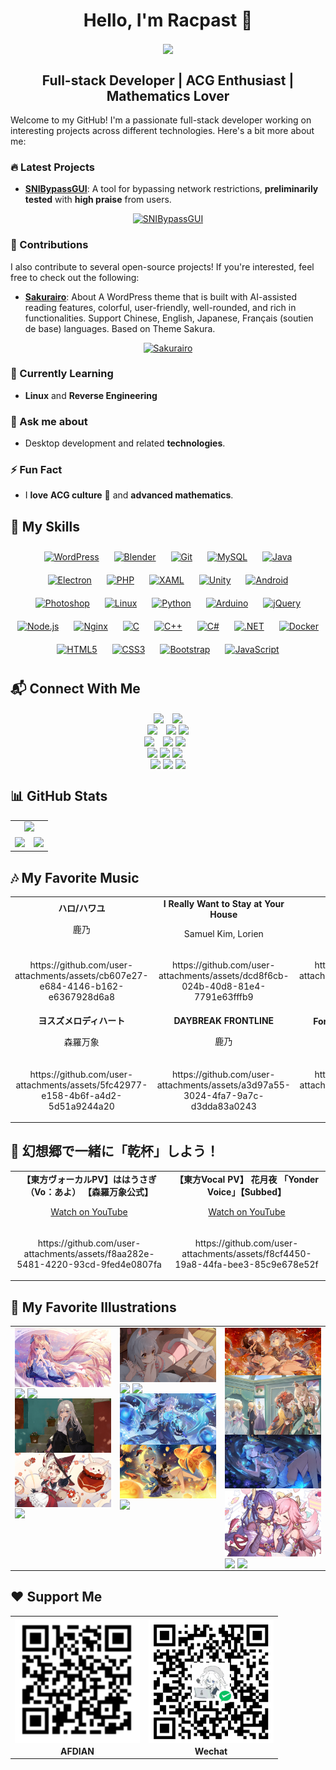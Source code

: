 # <div align="center">Hello, I'm **Racpast** 🍻</div>
<div align="center">
	<img src="https://raw.githubusercontent.com/racpast/racpast/refs/heads/main/img/profile5.gif" align="center" />
</div>

## **<div align="center"> Full-stack Developer | ACG Enthusiast | Mathematics Lover </div>**

Welcome to my GitHub! I'm a passionate full-stack developer working on interesting projects across different technologies. Here's a bit more about me:

### 🔥 Latest Projects
- **[SNIBypassGUI](https://github.com/racpast/SNIBypassGUI)**: A tool for bypassing network restrictions, **preliminarily tested** with **high praise** from users.
<div align="center">

[![SNIBypassGUI](https://github-readme-stats.vercel.app/api/pin/?username=racpast&repo=SNIBypassGUI&theme=vue&v=8)](https://github.com/racpast/SNIBypassGUI)
</div>

### 🤝 Contributions
I also contribute to several open-source projects! If you're interested, feel free to check out the following:
- **[Sakurairo](https://github.com/mirai-mamori/Sakurairo)**: About
A WordPress theme that is built with AI-assisted reading features, colorful, user-friendly, well-rounded, and rich in functionalities. Support Chinese, English, Japanese, Français (soutien de base) languages. Based on Theme Sakura.
<div align="center">

[![Sakurairo](https://github-readme-stats.vercel.app/api/pin/?username=mirai-mamori&repo=Sakurairo&show_owner=true&theme=vue&v=8)](https://github.com/mirai-mamori/Sakurairo)
</div>

### 🌱 Currently Learning
- **Linux** and **Reverse Engineering**

### 💬 Ask me about
- Desktop development and related **technologies**.

### ⚡ Fun Fact
- I **love** **ACG culture** 🥰 and **advanced mathematics**.

## 🚀 My Skills
<div align="center">
	<a href="https://wordpress.com/" target="_blank"><img style="margin: 10px" src="https://profilinator.rishav.dev/skills-assets/wordpress.png" alt="WordPress" height="50" /></a>
	<a href="https://www.blender.org/" target="_blank"><img style="margin: 10px" src="https://profilinator.rishav.dev/skills-assets/blender_community_badge_white.svg" alt="Blender" height="50" /></a>
	<a href="https://github.com/" target="_blank"><img style="margin: 10px" src="https://profilinator.rishav.dev/skills-assets/git-scm-icon.svg" alt="Git" height="50" /></a>
	<a href="https://www.mysql.com/" target="_blank"><img style="margin: 10px" src="https://profilinator.rishav.dev/skills-assets/mysql-original-wordmark.svg" alt="MySQL" height="50" /></a>
	<a href="https://www.java.com/" target="_blank"><img style="margin: 10px" src="https://profilinator.rishav.dev/skills-assets/java-original-wordmark.svg" alt="Java" height="50" /></a>
	<a href="https://www.electronjs.org/" target="_blank"><img style="margin: 10px" src="https://profilinator.rishav.dev/skills-assets/electron-original.svg" alt="Electron" height="50" /></a>
	<a href="https://www.php.net/" target="_blank"><img style="margin: 10px" src="https://profilinator.rishav.dev/skills-assets/php-original.svg" alt="PHP" height="50" /></a>
	<a href="https://docs.microsoft.com/en-us/dotnet/desktop/wpf/xaml/" target="_blank"><img style="margin: 10px" src="https://profilinator.rishav.dev/skills-assets/xaml.png" alt="XAML" height="50" /></a>
	<a href="https://unity.com/" target="_blank"><img style="margin: 10px" src="https://profilinator.rishav.dev/skills-assets/unity.png" alt="Unity" height="50" /></a>
	<a href="https://www.android.com/intl/en_in/" target="_blank"><img style="margin: 10px" src="https://profilinator.rishav.dev/skills-assets/android-original-wordmark.svg" alt="Android" height="50" /></a>
	<a href="https://www.adobe.com/in/products/photoshop.html" target="_blank"><img style="margin: 10px" src="https://profilinator.rishav.dev/skills-assets/photoshop-plain.svg" alt="Photoshop" height="50" /></a>
	<a href="https://www.linux.org/" target="_blank"><img style="margin: 10px" src="https://profilinator.rishav.dev/skills-assets/linux-original.svg" alt="Linux" height="50" /></a>
	<a href="https://www.python.org/" target="_blank"><img style="margin: 10px" src="https://profilinator.rishav.dev/skills-assets/python-original.svg" alt="Python" height="50" /></a>
	<a href="https://www.arduino.cc/" target="_blank"><img style="margin: 10px" src="https://profilinator.rishav.dev/skills-assets/arduino.png" alt="Arduino" height="50" /></a>
	<a href="https://jquery.com/" target="_blank"><img style="margin: 10px" src="https://profilinator.rishav.dev/skills-assets/jquery.png" alt="jQuery" height="50" /></a>
	<a href="https://nodejs.org/" target="_blank"><img style="margin: 10px" src="https://profilinator.rishav.dev/skills-assets/nodejs-original-wordmark.svg" alt="Node.js" height="50" /></a>
	<a href="https://www.nginx.com/" target="_blank"><img style="margin: 10px" src="https://profilinator.rishav.dev/skills-assets/nginx-original.svg" alt="Nginx" height="50" /></a>
	<a href="https://www.cprogramming.com/" target="_blank"><img style="margin: 10px" src="https://profilinator.rishav.dev/skills-assets/c-original.svg" alt="C" height="50" /></a>
	<a href="https://www.cplusplus.com/" target="_blank"><img style="margin: 10px" src="https://profilinator.rishav.dev/skills-assets/cplusplus-original.svg" alt="C++" height="50" /></a>
	<a href="https://docs.microsoft.com/en-us/dotnet/csharp/" target="_blank"><img style="margin: 10px" src="https://profilinator.rishav.dev/skills-assets/csharp-original.svg" alt="C#" height="50" /></a>
	<a href="https://dotnet.microsoft.com/download/dotnet-framework" target="_blank"><img style="margin: 10px" src="https://profilinator.rishav.dev/skills-assets/dot-net-original-wordmark.svg" alt=".NET" height="50" /></a>
	<a href="https://www.docker.com/" target="_blank"><img style="margin: 10px" src="https://profilinator.rishav.dev/skills-assets/docker-original-wordmark.svg" alt="Docker" height="50" /></a>
	<a href="https://en.wikipedia.org/wiki/HTML5" target="_blank"><img style="margin: 10px" src="https://profilinator.rishav.dev/skills-assets/html5-original-wordmark.svg" alt="HTML5" height="50" /></a>
	<a href="https://www.w3schools.com/css/" target="_blank"><img style="margin: 10px" src="https://profilinator.rishav.dev/skills-assets/css3-original-wordmark.svg" alt="CSS3" height="50" /></a>
	<a href="https://getbootstrap.com/docs/3.4/javascript/" target="_blank"><img style="margin: 10px" src="https://profilinator.rishav.dev/skills-assets/bootstrap-plain.svg" alt="Bootstrap" height="50" /></a>
	<a href="https://www.javascript.com/" target="_blank"><img style="margin: 10px" src="https://profilinator.rishav.dev/skills-assets/javascript-original.svg" alt="JavaScript" height="50" /></a>
</div>

## 📬 Connect With Me
<div align="center">
	<img src="https://img.shields.io/badge/QQ-235268680-blue?logo=qq&color=blue" style="margin-right:10px" align="center" height="" width="" />
	<img src="https://img.shields.io/badge/Wechat-racpast-blue?logo=wechat&color=green" align="center" height="" width="" />
</div>
<div align="center">
	<a href="mailto:racpast@qq.com"><img src="https://img.shields.io/badge/Email-racpast%40qq.com-blue?logo=maildotru&color=purple" style="margin-right:10px" align="center" height="" width="" /></a>
	<a href="mailto:racpast@gmail.com"><img src="https://img.shields.io/badge/Email-racpast%40gmail.com-red?logo=maildotru&color=red" align="center" height="" width="" /></a>
	<a href="mailto:racpast@outlook.com"><img src="https://img.shields.io/badge/Email-racpast%40outlook.com-blue?logo=maildotru&color=yellow" align="center" height="" width="" /></a>
</div>
<div align="center">
	<a href="mailto:racpast@126.com"><img src="https://img.shields.io/badge/Email-racpast%40126.com-blue?logo=maildotru&color=darkgreen" style="margin-right:10px" align="center" height="" width="" /></a>
	<a href="mailto:racpast@163.com"><img src="https://img.shields.io/badge/Email-racpast%40163.com-red?logo=maildotru&color=darkred" align="center" height="" width="" /></a>
	<a href="https://www.pixiv.net/users/90591249" target="_blank"><img src="https://img.shields.io/badge/Pixiv-90591249-blue?logo=pixiv&color=blue" style="margin-right:10px" align="center" height="" width="" /></a>
</div>
<div align="center">
	<a href="https://github.com/racpast/" target="_blank"><img src="https://img.shields.io/badge/GitHub-Racpast-blue?logo=github&color=black" align="center" height="" width="" /></a>
	<a href="https://gitlab.com/racpast/" target="_blank"><img src="https://img.shields.io/badge/GitLab-Racpast-blue?logo=GitLab&color=orange" align="center" height="" width="" /></a>
	<a href="https://dev.to/racpast" target="_blank"><img src="https://img.shields.io/badge/DEV-Racpast-black?logo=dev.to&color=black" style="margin-right:10px" align="center" height="" width="" /></a>
</div>
<div align="center">
	<a href="https://t.me/racpast" target="_blank"><img src="https://img.shields.io/badge/Telegram-@racpast-purple?logo=telegram&color=blue" align="center" height="" width="" /></a>
	<a href="https://discord.com/users/1214336466927222815" target="_blank"><img src="https://img.shields.io/badge/Discord-1214336466927222815-purple?logo=discord&color=purple" align="center" height="" width="" /></a>
	<a href="https://x.com/racpast" target="_blank"><img src="https://img.shields.io/badge/Twitter-Racpast-blue?logo=x&color=black" align="center" height="" width="" /></a>
</div>

## 📊 GitHub Stats
<table align="center">
	<tr>
		<td colspan="2" align="center">
			<div align="center">
				<img src="https://count.getloli.com/@racpast?name=racpast&theme=rule34&padding=7&offset=0&align=top&scale=1&pixelated=0&darkmode=0" style="width: 45%" />
			</div>
		</td>
	</tr>
	<tr>
		<td valign="middle" height="70%">
			<div align="center">
				<img src="https://github-readme-stats.vercel.app/api?username=racpast&theme=github_dark_dimmed&count_private=true&hide=contribs&v=8" style="width: 100%" />
			</div>
		</td>
		<td valign="middle" height="70%">
			<div align="center">
				<img src="https://github-readme-stats.vercel.app/api/top-langs?username=racpast&layout=compact&langs_count=6&theme=github_dark_dimmed&v=8" style="width: 100%" />
			</div>
		</td>
	</tr>
</table>

## 🎶 My Favorite Music
<div align="center">
	<table>
		<tr>
			<td width="25%" valign="middle">
				<div align="center">
					<strong>ハロ/ハワユ</strong>
					<p>鹿乃</p>
				</div>
			</td>
			<td width="25%" valign="middle">
				<div align="center">
					<strong>I Really Want to Stay at Your House</strong>
					<p>Samuel Kim, Lorien</p>
				</div>
			</td>
			<td width="25%" valign="middle">
				<div align="center">
					<strong>リテラチュア</strong>
					<p>上田麗奈</p>
				</div>
			</td>
			<td width="25%" valign="middle">
				<div align="center">
					<strong>Lockdown (feat. NEONA)</strong>
					<p>PIKASONIC, Tatsunoshin, NEONA</p>
				</div>
			</td>
		</tr>
		<tr>
			<td width="25%" valign="middle">
				<div align="center">
					<p>https://github.com/user-attachments/assets/cb607e27-e684-4146-b162-e6367928d6a8</p>
				</div>
			</td>
			<td width="25%" valign="middle">
				<div align="center">
					<p>https://github.com/user-attachments/assets/dcd8f6cb-024b-40d8-81e4-7791e63fffb9</p>
				</div>
			</td>
			<td width="25%" valign="middle">
				<div align="center">
					<p>https://github.com/user-attachments/assets/2c1506cb-80f3-4726-8deb-f19116df741e</p>
				</div>
			</td>
			<td width="25%" valign="middle">
				<div align="center">
					<p>https://github.com/user-attachments/assets/a171d705-ac65-45b7-9a64-0fdd42a716a6</p>
				</div>
			</td>
		</tr>
		<tr>
			<td width="25%" valign="middle">
				<div align="center">
					<strong>ヨスズメロディハート</strong>
					<p>森羅万象</p>
				</div>
			</td>
			<td width="25%" valign="middle">
				<div align="center">
					<strong>DAYBREAK FRONTLINE</strong>
					<p>鹿乃</p>
				</div>
			</td>
			<td width="25%" valign="middle">
				<div align="center">
					<strong>For Riddles, for Wonders</strong>
					<p>HOYO-MiX</p>
				</div>
			</td>
			<td width="25%" valign="middle">
				<div align="center">
					<strong>独角</strong>
					<p>UnicornPhantom</p>
				</div>
			</td>
		</tr>
		<tr>
			<td width="25%" valign="middle">
				<div align="center">
					<p>https://github.com/user-attachments/assets/5fc42977-e158-4b6f-a4d2-5d51a9244a20</p>
				</div>
			</td>
			<td width="25%" valign="middle">
				<div align="center">
					<p>https://github.com/user-attachments/assets/a3d97a55-3024-4fa7-9a7c-d3dda83a0243</p>
				</div>
			</td>
			<td width="25%" valign="middle">
				<div align="center">
					<p>https://github.com/user-attachments/assets/01f15396-7a5c-4c4e-ba3e-5e4681a2da2f</p>
				</div>
			</td>
			<td width="25%" valign="middle">
				<div align="center">
					<p>https://github.com/user-attachments/assets/25f4926d-8e17-42b3-adbf-d751f005d00c</p>
				</div>
			</td>
		</tr>
	</table>
</div>

## 🥂 幻想郷で一緒に「乾杯」しよう！
<div align="center">
	<table>
		<tr>
			<td width="50%" valign="middle">
				<div align="center">
					<strong>【東方ヴォーカルPV】ははうさぎ（Vo：あよ） 【森羅万象公式】</strong>
					<a href="https://www.youtube.com/watch?v=o3YeC-LFNGo">
						<p>Watch on YouTube</p>
					</a>
				</div>
			</td>
			<td width="50%" valign="middle">
				<div align="center">
					<strong>【東方Vocal PV】 花月夜 「Yonder Voice」【Subbed】</strong>
					<a href="https://www.youtube.com/watch?v=7LthTzz26Hc">
						<p>Watch on YouTube</p>
					</a>
				</div>
			</td>
		</tr>
		<tr>
			<td width="50%" valign="middle">
				<div align="center">
					<p>https://github.com/user-attachments/assets/f8aa282e-5481-4220-93cd-9fed4e0807fa</p>
				</div>
			</td>
			<td width="50%" valign="middle">
				<div align="center">
					<p>https://github.com/user-attachments/assets/f8cf4450-19a8-44fa-bee3-85c9e678e52f</p>
				</div>
			</td>
		</tr>
	</table>
</div>

## 🎨 My Favorite Illustrations
<div align="center">
	<table>
		<tr>
			<td valign="top" width="33%">
				<img src="https://raw.githubusercontent.com/racpast/racpast/refs/heads/main/img/1.jpg" align="center" style="width: 100%" />
				<img src="https://raw.githubusercontent.com/racpast/racpast/refs/heads/main/img/2.png" align="center" style="width: 100%" />
				<img src="https://raw.githubusercontent.com/racpast/racpast/refs/heads/main/img/3.gif" align="center" style="width: 100%" />
				<img src="https://raw.githubusercontent.com/racpast/racpast/refs/heads/main/img/4.gif" align="center" style="width: 100%" />
				<img src="https://raw.githubusercontent.com/racpast/racpast/refs/heads/main/img/5.jpg" align="center" style="width: 100%" />
				<img src="https://raw.githubusercontent.com/racpast/racpast/refs/heads/main/img/6.gif" align="center" style="width: 100%" />
			</td>
			<td valign="top" width="33%">
				<img src="https://raw.githubusercontent.com/racpast/racpast/refs/heads/main/img/7.gif" align="center" style="width: 100%" />
				<img src="https://raw.githubusercontent.com/racpast/racpast/refs/heads/main/img/8.gif" align="center" style="width: 100%" />
				<img src="https://raw.githubusercontent.com/racpast/racpast/refs/heads/main/img/9.gif" align="center" style="width: 100%" />
				<img src="https://raw.githubusercontent.com/racpast/racpast/refs/heads/main/img/10.jpg" align="center" style="width: 100%" />
				<img src="https://raw.githubusercontent.com/racpast/racpast/refs/heads/main/img/11.jpg" align="center" style="width: 100%" />
				<img src="https://raw.githubusercontent.com/racpast/racpast/refs/heads/main/img/12.gif" align="center" style="width: 100%" />
			</td>
			<td valign="top" width="33%">
				<img src="https://raw.githubusercontent.com/racpast/racpast/refs/heads/main/img/13.jpg" align="center" style="width: 100%" />
				<img src="https://raw.githubusercontent.com/racpast/racpast/refs/heads/main/img/14.jpg" align="center" style="width: 100%" />
				<img src="https://raw.githubusercontent.com/racpast/racpast/refs/heads/main/img/15.jpg" align="center" style="width: 100%" />
				<img src="https://raw.githubusercontent.com/racpast/racpast/refs/heads/main/img/16.jpg" align="center" style="width: 100%" />
				<img src="https://raw.githubusercontent.com/racpast/racpast/refs/heads/main/img/17.gif" align="center" style="width: 100%" />
				<img src="https://raw.githubusercontent.com/racpast/racpast/refs/heads/main/img/18.gif" align="center" style="width: 100%" />
			</td>
		</tr>
	</table>
</div>


## ❤️ Support Me
<div align="center">
	<table>
		<tr>
			<td width="50%" valign="bottom">
				<div align="center">
					<img src="https://raw.githubusercontent.com/racpast/racpast/refs/heads/main/img/afdiancode.png" align="center" height="" width="200" />
				</div>
			</td>
			<td width="50%" valign="bottom">
				<div align="center">
					<img src="https://raw.githubusercontent.com/racpast/racpast/refs/heads/main/img/wechatpay.png" align="center" height="" width="200" />
				</div>
			</td>
		</tr>
		<tr>
			<td width="50%" valign="bottom">
				<div align="center">
					<strong>AFDIAN<strong>
				</div>
			</td>
			<td width="50%" valign="bottom">
				<div align="center">
					<strong>Wechat<strong>
				</div>
			</td>
		</tr>
	</table>
</div>

